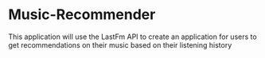 # Music-Recommender
This application will use the LastFm API to create an application for users to get recommendations on their music based on their listening history

